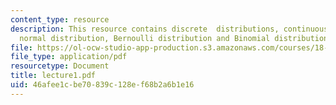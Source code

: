 ```yaml
---
content_type: resource
description: This resource contains discrete  distributions, continuous distributions,
  normal distribution, Bernoulli distribution and Binomial distribution.
file: https://ol-ocw-studio-app-production.s3.amazonaws.com/courses/18-443-statistics-for-applications-fall-2006/46afee1cbe70839c128ef68b2a6b1e16_lecture1.pdf
file_type: application/pdf
resourcetype: Document
title: lecture1.pdf
uid: 46afee1c-be70-839c-128e-f68b2a6b1e16
---
```

